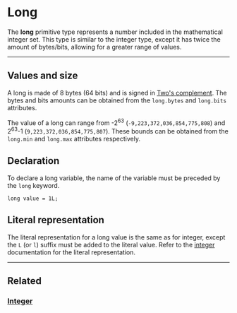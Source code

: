 # Long
The **long** primitive type represents a number included in the mathematical integer set.
This type is similar to the integer type, except it has twice the amount of bytes/bits,
allowing for a greater range of values.


---


## Values and size
A long is made of 8 bytes (64 bits) and is signed in [Two's complement](https://en.wikipedia.org/wiki/Twos_complement).
The bytes and bits amounts can be obtained from the `long.bytes` and `long.bits` attributes.

The value of a long can range from -2<sup>63</sup> (`-9,223,372,036,854,775,808`) and 2<sup>63</sup>-1 (`9,223,372,036,854,775,807`).
These bounds can be obtained from the `long.min` and `long.max` attributes respectively.


## Declaration
To declare a long variable, the name of the variable must be preceded by the `long` keyword.
```poly
long value = 1L;
```


## Literal representation
The literal representation for a long value is the same as for integer, except the `L` (or `l`) suffix must be added to the literal value.
Refer to the [integer](Integer.md) documentation for the literal representation.


---


## Related
### [Integer](Integer.md)